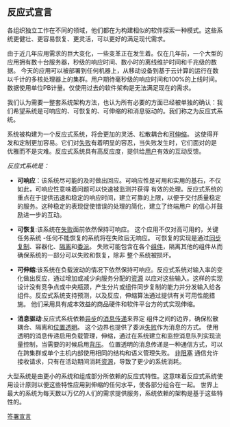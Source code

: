 反应式宣言
----------------------

各组织独立工作在不同的领域，他们都在为构建相似的软件探索一种模式。这些系统更健壮、更容易恢复、更灵活，可以更好的满足现代需求。

由于近几年应用需求的巨大变化，一些变革正在发生着。仅在几年前，一个大型的应用拥有数十台服务器，秒级的响应时间、数小时的离线维护时间和千兆级的数据。 
今天的应用可以被部署到任何机器上，从移动设备到基于云计算的运行在数以千计的多核处理器上的集群。用户期待毫秒级的响应时间和100%的上线时间。
数据使用单位PB计量。仅使用过去的软件架构是无法满足现在的需求。

我们认为需要一整套系统架构方法，也认为所有必要的方面已经被单独的确认：我们希望系统是可响应的、可恢复的、可伸缩的和消息驱动的。我们称之为反应式系统。

系统被构建为一个反应式系统，将会更加的灵活、松散耦合和[可伸缩](http://www.reactivemanifesto.org/glossary#Scalability)。
这使得开发和定制更加容易。它们对[失败](http://www.reactivemanifesto.org/glossary#Failure)有着明显的容忍，当失败发生时，它们面对的是
优雅而不是灾难。反应式系统具有高反应度，提供给[用户](http://www.reactivemanifesto.org/glossary#User)有效的互动反馈。

*反应式系统是：*

* <a name="Responsive"></a>**可响应**：该系统尽可能的及时做出回应。可响应性是可用和实用的基石，不仅如此，可响应性意味着问题可以快速被监测并获得
有效的处理。反应式系统的重点在于提供迅速和稳定的响应时间，建立可靠的上限，以便于交付质量稳定的服务。这种稳定的表现促使错误的处理的简化，建立了终端用户
的信心并鼓励进一步的互动。

* <a name="Resilient"></a>**可恢复**:该系统在[失败](http://www.reactivemanifesto.org/glossary#Failure)面前依然保持可响应。
这个应用不仅对高可用的，关键任务系统 -任何不能恢复的系统将在失败后无响应。
可恢复的实现是通过[同步复制](http://www.reactivemanifesto.org/glossary#Replication)、容器化、[隔离](http://www.reactivemanifesto.org/glossary#Isolation)和[委派](http://www.reactivemanifesto.org/glossary#Delegation)。
失败可能包含在各个[组件](http://www.reactivemanifesto.org/glossary#Component)，隔离其他的组件从而确保系统的一部分可以失败和恢复，除非
整个系统被损坏。

* <a name="Elastic"></a>**可伸缩**:该系统在负载波动的情况下依然保持可响应。反应式系统对输入率的变化做出反应，通过增加或减少向服务分配的[资源](http://www.reactivemanifesto.org/glossary#Resource)
 以应对这些输入。这样的实现设计没有竞争点或中央瓶颈，产生分片或组件同步复制的能力并分发输入给各组件。反应式系统支持预测，以及反应，伸缩算法通过提供有关可用性能措施。
 他们采用具有成本效益的商品硬件和软件平台方的式实现伸缩。
 
* <a name="Message-Driven"></a>**消息驱动**:反应式系统依赖[异步](http://www.reactivemanifesto.org/glossary#Asynchronous)的[消息传递](http://www.reactivemanifesto.org/glossary#Message-Driven)来界定
 组件之间的边界，确保松散耦合、隔离和[位置透明](http://www.reactivemanifesto.org/glossary#Location-Transparency)。
 这个边界也提供了委派[失败](http://www.reactivemanifesto.org/glossary#Failure)作为消息的方式。
 使用透明的消息传递启用负载管理，伸缩，通过在系统建立和监控消息队列实现流量控制，当需要的时候启用[背压](http://www.reactivemanifesto.org/glossary#Back-Pressure)。
 位置透明的消息传递是一种通信方式，可以在跨集群或单个主机内部使用相同的结构和语义管理失败。
[非阻塞](http://www.reactivemanifesto.org/glossary#Non-Blocking) 通信允许接收请求，只有在活动期间消耗[资源](http://www.reactivemanifesto.org/glossary#Resource)，导致了更少的系统消耗。
 
大型系统是由更小的系统和组成部分所依赖的反应式特性。这意味着反应式系统使用设计原则以便这些特性应用到伸缩的任何水平，使各部分组合在一起。
世界上最大的系统为每天数以万亿的人们的需求提供服务，系统依赖的架构是基于这些特性的。

[签署宣言](http://www.reactivemanifesto.org/#sign-button)
